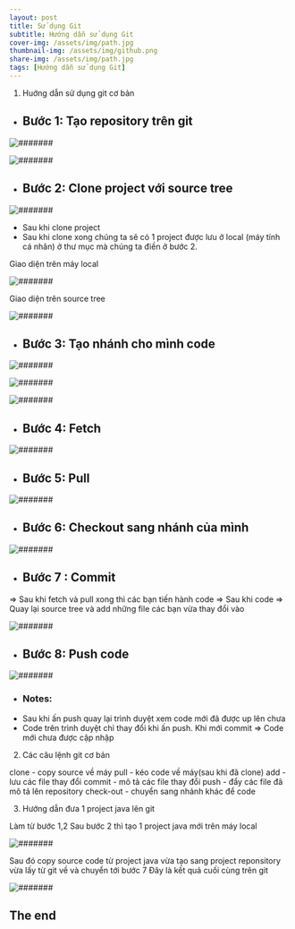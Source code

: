 ```yaml
---
layout: post
title: Sử dụng Git
subtitle: Hướng dẫn sử dụng Git
cover-img: /assets/img/path.jpg
thumbnail-img: /assets/img/github.png
share-img: /assets/img/path.jpg
tags: [Hướng dẫn sử dụng Git]
---
```


1. Huớng dẫn sử dụng git cơ bản

* ## Bước 1: Tạo repository trên git

![#######](/assets/img/anh34.png) 

![#######](/assets/img/anh35.png) 

* ## Bước 2: Clone project với source tree

![#######](/assets/img/anh36.png) 

* Sau khi clone project
* Sau khi clone xong chúng ta sẽ có 1 project được lưu ở local (máy tính cá nhân) ở thư mục mà chúng ta điền ở bước 2.

Giao diện trên máy local

![#######](/assets/img/anh37.png) 

Giao diện trên source tree

![#######](/assets/img/anh38.png) 

* ## Bước 3: Tạo nhánh cho mình code

![#######](/assets/img/anh39.png) 

![#######](/assets/img/anh40.png) 

![#######](/assets/img/anh41.png) 

* ## Bước 4: Fetch

![#######](/assets/img/anh42.png) 

* ## Bước 5: Pull

![#######](/assets/img/anh43.png) 

* ## Bước 6: Checkout sang nhánh của mình

![#######](/assets/img/anh44.png) 

* ## Bước 7 : Commit

=> Sau khi fetch và pull xong thì các bạn tiến hành code => Sau khi code => Quay lại source tree và add những file các bạn vừa thay đổi vào

![#######](/assets/img/anh45.png) 

* ## Bước 8: Push code

![#######](/assets/img/anh46.png) 

* ### Notes:
* Sau khi ấn push quay lại trình duyệt xem code mới đã được up lên chưa
* Code trên trình duyệt chỉ thay đổi khi ấn push. Khi mới commit => Code mới chưa được cập nhập

2. Các câu lệnh git cơ bản

clone - copy source về máy
pull - kéo code về máy(sau khi đã clone)
add - lưu các file thay đổi
commit - mô tả các file thay đổi
push - đẩy các file đã mô tả lên repository
check-out - chuyển sang nhánh khác để code

3. Hướng dẫn đưa 1 project java lên git

Làm từ bước 1,2
Sau bước 2 thì tạo 1 project java mới trên máy local

![#######](/assets/img/anh47.png) 

Sau đó copy source code từ project java vừa tạo sang project reponsitory vừa lấy từ git về và chuyển tới bước 7
Đây là kết quả cuối cùng trên git

![#######](/assets/img/anh48.png)

## The end





